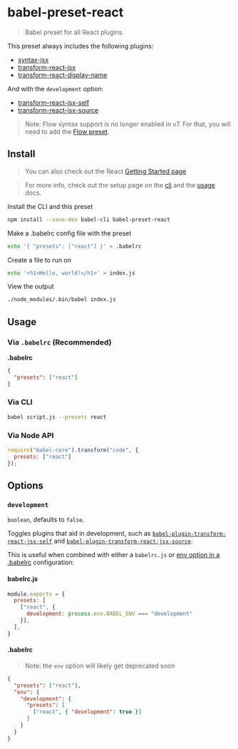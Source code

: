 # babel-preset-react

> Babel preset for all React plugins.

This preset always includes the following plugins:

- [syntax-jsx](https://babeljs.io/docs/plugins/syntax-jsx/)
- [transform-react-jsx](https://babeljs.io/docs/plugins/transform-react-jsx/)
- [transform-react-display-name](https://babeljs.io/docs/plugins/transform-react-display-name/)

And with the `development` option:

- [transform-react-jsx-self](https://babeljs.io/docs/plugins/transform-react-jsx-self/)
- [transform-react-jsx-source](https://babeljs.io/docs/plugins/transform-react-jsx-source/)

> Note: Flow syntax support is no longer enabled in v7. For that, you will need to add the [Flow preset](https://babeljs.io/docs/plugins/preset-flow/).

## Install

> You can also check out the React [Getting Started page](https://facebook.github.io/react/docs/hello-world.html)

> For more info, check out the setup page on the [cli](/docs/setup/) and the [usage](/docs/usage/cli/) docs.

Install the CLI and this preset

```sh
npm install --save-dev babel-cli babel-preset-react
```

Make a .babelrc config file with the preset

```sh
echo '{ "presets": ["react"] }' > .babelrc
```

Create a file to run on

```sh
echo '<h1>Hello, world!</h1>' > index.js
```

View the output

```sh
./node_modules/.bin/babel index.js
```

## Usage

### Via `.babelrc` (Recommended)

**.babelrc**

```json
{
  "presets": ["react"]
}
```

### Via CLI

```sh
babel script.js --presets react
```

### Via Node API

```javascript
require("babel-core").transform("code", {
  presets: ["react"]
});
```

## Options

### `development`

`boolean`, defaults to `false`.

Toggles plugins that aid in development, such as [`babel-plugin-transform-react-jsx-self`](https://babeljs.io/docs/plugins/transform-react-jsx-self/) and [`babel-plugin-transform-react-jsx-source`](https://babeljs.io/docs/plugins/transform-react-jsx-source/).

This is useful when combined with either a `babelrc.js` or [env option in a .babelrc](https://babeljs.io/docs/usage/babelrc/#env-option) configuration:

#### babelrc.js

```js
module.exports = {
  presets: [
    ["react", {
      development: process.env.BABEL_ENV === "development"
    }],
  ],
}
```

#### .babelrc

> Note: the `env` option will likely get deprecated soon

```json
{
  "presets": ["react"],
  "env": {
    "development": {
      "presets": [
        ["react", { "development": true }]
      ]
    }
  }
}
```
